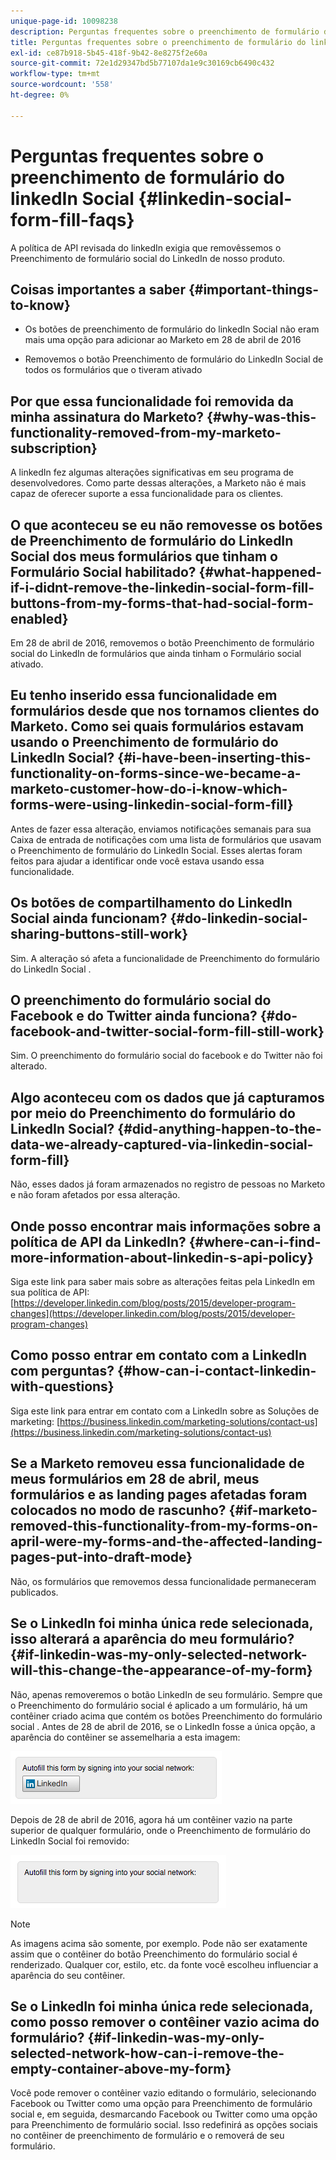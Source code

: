 ```yaml
---
unique-page-id: 10098238
description: Perguntas frequentes sobre o preenchimento de formulário do linkedIn Social - Documentos do Marketo - Documentação do produto
title: Perguntas frequentes sobre o preenchimento de formulário do linkedIn Social
exl-id: ce87b918-5b45-418f-9b42-8e8275f2e60a
source-git-commit: 72e1d29347bd5b77107da1e9c30169cb6490c432
workflow-type: tm+mt
source-wordcount: '558'
ht-degree: 0%

---
```


# Perguntas frequentes sobre o preenchimento de formulário do linkedIn Social {#linkedin-social-form-fill-faqs}

A política de API revisada do linkedIn exigia que removêssemos o Preenchimento de formulário social do LinkedIn de nosso produto.

## Coisas importantes a saber {#important-things-to-know}

* Os botões de preenchimento de formulário do linkedIn Social não eram mais uma opção para adicionar ao Marketo em 28 de abril de 2016

* Removemos o botão Preenchimento de formulário do LinkedIn Social de todos os formulários que o tiveram ativado

## Por que essa funcionalidade foi removida da minha assinatura do Marketo? {#why-was-this-functionality-removed-from-my-marketo-subscription}

A linkedIn fez algumas alterações significativas em seu programa de desenvolvedores. Como parte dessas alterações, a Marketo não é mais capaz de oferecer suporte a essa funcionalidade para os clientes.

## O que aconteceu se eu não removesse os botões de Preenchimento de formulário do LinkedIn Social dos meus formulários que tinham o Formulário Social habilitado? {#what-happened-if-i-didnt-remove-the-linkedin-social-form-fill-buttons-from-my-forms-that-had-social-form-enabled}

Em 28 de abril de 2016, removemos o botão Preenchimento de formulário social do LinkedIn de formulários que ainda tinham o Formulário social ativado.

## Eu tenho inserido essa funcionalidade em formulários desde que nos tornamos clientes do Marketo. Como sei quais formulários estavam usando o Preenchimento de formulário do LinkedIn Social? {#i-have-been-inserting-this-functionality-on-forms-since-we-became-a-marketo-customer-how-do-i-know-which-forms-were-using-linkedin-social-form-fill}

Antes de fazer essa alteração, enviamos notificações semanais para sua Caixa de entrada de notificações com uma lista de formulários que usavam o Preenchimento de formulário do LinkedIn Social. Esses alertas foram feitos para ajudar a identificar onde você estava usando essa funcionalidade.

## Os botões de compartilhamento do LinkedIn Social ainda funcionam? {#do-linkedin-social-sharing-buttons-still-work}

Sim. A alteração só afeta a funcionalidade de Preenchimento do formulário do LinkedIn Social .

## O preenchimento do formulário social do Facebook e do Twitter ainda funciona? {#do-facebook-and-twitter-social-form-fill-still-work}

Sim. O preenchimento do formulário social do facebook e do Twitter não foi alterado.

## Algo aconteceu com os dados que já capturamos por meio do Preenchimento do formulário do LinkedIn Social? {#did-anything-happen-to-the-data-we-already-captured-via-linkedin-social-form-fill}

Não, esses dados já foram armazenados no registro de pessoas no Marketo e não foram afetados por essa alteração.

## Onde posso encontrar mais informações sobre a política de API da LinkedIn? {#where-can-i-find-more-information-about-linkedin-s-api-policy}

Siga este link para saber mais sobre as alterações feitas pela LinkedIn em sua política de API: [https://developer.linkedin.com/blog/posts/2015/developer-program-changes](https://developer.linkedin.com/blog/posts/2015/developer-program-changes)

## Como posso entrar em contato com a LinkedIn com perguntas? {#how-can-i-contact-linkedin-with-questions}

Siga este link para entrar em contato com a LinkedIn sobre as Soluções de marketing: [https://business.linkedin.com/marketing-solutions/contact-us](https://business.linkedin.com/marketing-solutions/contact-us)

## Se a Marketo removeu essa funcionalidade de meus formulários em 28 de abril, meus formulários e as landing pages afetadas foram colocados no modo de rascunho? {#if-marketo-removed-this-functionality-from-my-forms-on-april-were-my-forms-and-the-affected-landing-pages-put-into-draft-mode}

Não, os formulários que removemos dessa funcionalidade permaneceram publicados.

## Se o LinkedIn foi minha única rede selecionada, isso alterará a aparência do meu formulário? {#if-linkedin-was-my-only-selected-network-will-this-change-the-appearance-of-my-form}

Não, apenas removeremos o botão LinkedIn de seu formulário. Sempre que o Preenchimento do formulário social é aplicado a um formulário, há um contêiner criado acima que contém os botões Preenchimento do formulário social . Antes de 28 de abril de 2016, se o LinkedIn fosse a única opção, a aparência do contêiner se assemelharia a esta imagem:

![--](assets/one.png)

Depois de 28 de abril de 2016, agora há um contêiner vazio na parte superior de qualquer formulário, onde o Preenchimento de formulário do LinkedIn Social foi removido:

![--](assets/two.png)

>[!NOTE]
>
>As imagens acima são somente, por exemplo. Pode não ser exatamente assim que o contêiner do botão Preenchimento do formulário social é renderizado. Qualquer cor, estilo, etc. da fonte você escolheu influenciar a aparência do seu contêiner.

## Se o LinkedIn foi minha única rede selecionada, como posso remover o contêiner vazio acima do formulário? {#if-linkedin-was-my-only-selected-network-how-can-i-remove-the-empty-container-above-my-form}

Você pode remover o contêiner vazio editando o formulário, selecionando Facebook ou Twitter como uma opção para Preenchimento de formulário social e, em seguida, desmarcando Facebook ou Twitter como uma opção para Preenchimento de formulário social. Isso redefinirá as opções sociais no contêiner de preenchimento de formulário e o removerá de seu formulário.
